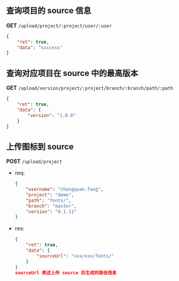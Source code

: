## 查询项目的 source 信息
**GET** `/upload/project/:project/user/:user`

```json
{
    "ret": true,
    "data": "success"
}
```

## 查询对应项目在 source 中的最高版本
**GET** `/upload/version/project/:project/branch/:branch/path/:path`

```json
{
    "ret": true,
    "data": {
        "version": "1.0.0"
    }
}
```

## 上传图标到 source
**POST** `/upload/project`
+ req:

  ```json
  {
      "username": "changquan.fang",
      "project": "demo",
      "path": "fonts/",
      "branch": "master",
      "version": "0.1.11"
  }
  ```
+ res:

  ```json
  {
      "ret": true,
      "data": {
          "sourceUrl": "xxx/xxx/fonts/"
      }
  }
  sourceUrl 表述上传 source 后生成的路径信息
  ```
